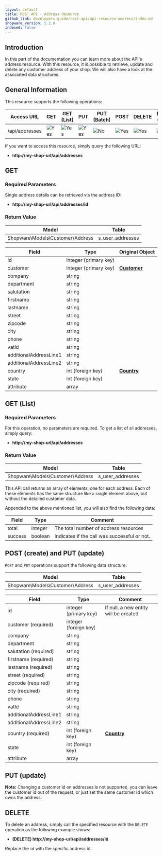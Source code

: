 ```yaml
---
layout: default
title: REST API - Address Resource
github_link: developers-guide/rest-api/api-resource-address/index.md
shopware_version: 5.2.0
indexed: false
---
```


## Introduction

In this part of the documentation you can learn more about the API's address resource. With this resource, it is possible to retrieve, update and delete any customer address of your shop. We will also have a look at the associated data structures.

## General Information

This resource supports the following operations:

|  Access URL                 | GET                   | GET (List)            | PUT                    | PUT (Batch)         | POST                 | DELETE                | DELETE (Batch)      |
|-----------------------------|-----------------------|-----------------------|------------------------|---------------------|----------------------|-----------------------|---------------------|
| /api/addresses              | ![Yes](../img/yes.png) | ![Yes](../img/yes.png) |  ![Yes](../img/yes.png) | ![No](../img/no.png) | ![Yes](../img/yes.png) | ![Yes](../img/yes.png) | ![No](../img/no.png) |

If you want to access this resource, simply query the following URL:

* **http://my-shop-url/api/addresses**

## GET

### Required Parameters
Single address details can be retrieved via the address ID:

* **http://my-shop-url/api/addresses/id**

### Return Value
| Model                                 | Table            |
|------------------------------------|------------------|
| Shopware\Models\Customer\Address   | s_user_addresses |


| Field                    | Type                  | Original Object                                          |
|--------------------------|-----------------------|----------------------------------------------------------|
| id                       | integer (primary key) |                                                          |
| customer                 | integer (primary key) | **[Customer](../models/#customer)**                      |
| company                  | string                |                                                          |
| department               | string                |                                                          |
| salutation               | string                |                                                          |
| firstname                | string                |                                                          |
| lastname                 | string                |                                                          |
| street                   | string                |                                                          |
| zipcode                  | string                |                                                          |
| city                     | string                |                                                          |
| phone                    | string                |                                                          |
| vatId                    | string                |                                                          |
| additionalAddressLine1   | string                |                                                          |
| additionalAddressLine2   | string                |                                                          |
| country                  | int (foreign key)     | **[Country](../models/#country)**                        |
| state                    | int (foreign key)     |                                                          |
| attribute                | array                 |                                                          |

## GET (List)

### Required Parameters

For this operation, no parameters are required.
To get a list of all addresses, simply query:

* **http://my-shop-url/api/addresses**

### Return Value

| Model                                 | Table            |
|------------------------------------|------------------|
| Shopware\Models\Customer\Address   | s_user_addresses     |


This API call returns an array of elements, one for each address. Each of these elements has the same structure like a single element above, but without the detailed customer data.

Appended to the above mentioned list, you will also find the following data:

| Field               | Type                  | Comment                                           |
|---------------------|-----------------------|---------------------------------------------------|
| total               | integer               | The total number of address resources             |
| success             | boolean               | Indicates if the call was successful or not.      |


## POST (create) and PUT (update)
`POST` and `PUT` operations support the following data structure:

| Model                              | Table            |
|------------------------------------|------------------|
| Shopware\Models\Customer\Address   | s_user_addresses |

| Field                    | Type                  | Comment                                              |
|--------------------------|-----------------------|------------------------------------------------------|
| id                       | integer (primary key) | If null, a new entity will be created                |
| customer (required)      | integer (foreign key) |                                                      |
| company                  | string                |                                                      |
| department               | string                |                                                      |
| salutation (required)    | string                |                                                      |
| firstname (required)     | string                |                                                      |
| lastname (required)      | string                |                                                      |
| street (required)        | string                |                                                      |
| zipcode (required)       | string                |                                                      |
| city (required)          | string                |                                                      |
| phone                    | string                |                                                      |
| vatId                    | string                |                                                      |
| additionalAddressLine1   | string                |                                                      |
| additionalAddressLine2   | string                |                                                      |
| country (required)       | int (foreign key)     | **[Country](../models/#country)**                    |
| state                    | int (foreign key)     |                                                      |
| attribute                | array                 |                                                      |


## PUT (update)

<div class="alert alert-warning">
<strong>Note:</strong> Changing a customer id on addresses is not supported, you can leave the customer id out of the
request, or just set the same customer id which owns the address.
</div>

## DELETE
To delete an address, simply call the specified resource with the `DELETE` operation as the following example shows:

* **(DELETE) http://my-shop-url/api/addresses/id**

Replace the `id` with the specific address id.
